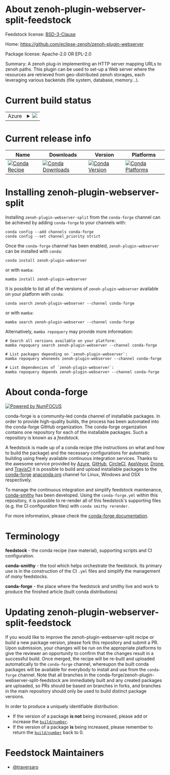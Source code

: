 About zenoh-plugin-webserver-split-feedstock
============================================

Feedstock license: [BSD-3-Clause](https://github.com/conda-forge/zenoh-plugin-webserver-feedstock/blob/main/LICENSE.txt)

Home: https://github.com/eclipse-zenoh/zenoh-plugin-webserver

Package license: Apache-2.0 OR EPL-2.0

Summary: A zenoh plug-in implementing an HTTP server mapping URLs to zenoh paths. This plugin can be used to set-up a Web server where the resources are retrieved from geo-distributed zenoh storages, each leveraging various backends (file system, database, memory...).

Current build status
====================


<table>
    
  <tr>
    <td>Azure</td>
    <td>
      <details>
        <summary>
          <a href="https://dev.azure.com/conda-forge/feedstock-builds/_build/latest?definitionId=22712&branchName=main">
            <img src="https://dev.azure.com/conda-forge/feedstock-builds/_apis/build/status/zenoh-plugin-webserver-feedstock?branchName=main">
          </a>
        </summary>
        <table>
          <thead><tr><th>Variant</th><th>Status</th></tr></thead>
          <tbody><tr>
              <td>linux_64</td>
              <td>
                <a href="https://dev.azure.com/conda-forge/feedstock-builds/_build/latest?definitionId=22712&branchName=main">
                  <img src="https://dev.azure.com/conda-forge/feedstock-builds/_apis/build/status/zenoh-plugin-webserver-feedstock?branchName=main&jobName=linux&configuration=linux%20linux_64_" alt="variant">
                </a>
              </td>
            </tr><tr>
              <td>linux_aarch64</td>
              <td>
                <a href="https://dev.azure.com/conda-forge/feedstock-builds/_build/latest?definitionId=22712&branchName=main">
                  <img src="https://dev.azure.com/conda-forge/feedstock-builds/_apis/build/status/zenoh-plugin-webserver-feedstock?branchName=main&jobName=linux&configuration=linux%20linux_aarch64_" alt="variant">
                </a>
              </td>
            </tr><tr>
              <td>linux_ppc64le</td>
              <td>
                <a href="https://dev.azure.com/conda-forge/feedstock-builds/_build/latest?definitionId=22712&branchName=main">
                  <img src="https://dev.azure.com/conda-forge/feedstock-builds/_apis/build/status/zenoh-plugin-webserver-feedstock?branchName=main&jobName=linux&configuration=linux%20linux_ppc64le_" alt="variant">
                </a>
              </td>
            </tr><tr>
              <td>osx_64</td>
              <td>
                <a href="https://dev.azure.com/conda-forge/feedstock-builds/_build/latest?definitionId=22712&branchName=main">
                  <img src="https://dev.azure.com/conda-forge/feedstock-builds/_apis/build/status/zenoh-plugin-webserver-feedstock?branchName=main&jobName=osx&configuration=osx%20osx_64_" alt="variant">
                </a>
              </td>
            </tr><tr>
              <td>osx_arm64</td>
              <td>
                <a href="https://dev.azure.com/conda-forge/feedstock-builds/_build/latest?definitionId=22712&branchName=main">
                  <img src="https://dev.azure.com/conda-forge/feedstock-builds/_apis/build/status/zenoh-plugin-webserver-feedstock?branchName=main&jobName=osx&configuration=osx%20osx_arm64_" alt="variant">
                </a>
              </td>
            </tr><tr>
              <td>win_64</td>
              <td>
                <a href="https://dev.azure.com/conda-forge/feedstock-builds/_build/latest?definitionId=22712&branchName=main">
                  <img src="https://dev.azure.com/conda-forge/feedstock-builds/_apis/build/status/zenoh-plugin-webserver-feedstock?branchName=main&jobName=win&configuration=win%20win_64_" alt="variant">
                </a>
              </td>
            </tr>
          </tbody>
        </table>
      </details>
    </td>
  </tr>
</table>

Current release info
====================

| Name | Downloads | Version | Platforms |
| --- | --- | --- | --- |
| [![Conda Recipe](https://img.shields.io/badge/recipe-zenoh--plugin--webserver-green.svg)](https://anaconda.org/conda-forge/zenoh-plugin-webserver) | [![Conda Downloads](https://img.shields.io/conda/dn/conda-forge/zenoh-plugin-webserver.svg)](https://anaconda.org/conda-forge/zenoh-plugin-webserver) | [![Conda Version](https://img.shields.io/conda/vn/conda-forge/zenoh-plugin-webserver.svg)](https://anaconda.org/conda-forge/zenoh-plugin-webserver) | [![Conda Platforms](https://img.shields.io/conda/pn/conda-forge/zenoh-plugin-webserver.svg)](https://anaconda.org/conda-forge/zenoh-plugin-webserver) |

Installing zenoh-plugin-webserver-split
=======================================

Installing `zenoh-plugin-webserver-split` from the `conda-forge` channel can be achieved by adding `conda-forge` to your channels with:

```
conda config --add channels conda-forge
conda config --set channel_priority strict
```

Once the `conda-forge` channel has been enabled, `zenoh-plugin-webserver` can be installed with `conda`:

```
conda install zenoh-plugin-webserver
```

or with `mamba`:

```
mamba install zenoh-plugin-webserver
```

It is possible to list all of the versions of `zenoh-plugin-webserver` available on your platform with `conda`:

```
conda search zenoh-plugin-webserver --channel conda-forge
```

or with `mamba`:

```
mamba search zenoh-plugin-webserver --channel conda-forge
```

Alternatively, `mamba repoquery` may provide more information:

```
# Search all versions available on your platform:
mamba repoquery search zenoh-plugin-webserver --channel conda-forge

# List packages depending on `zenoh-plugin-webserver`:
mamba repoquery whoneeds zenoh-plugin-webserver --channel conda-forge

# List dependencies of `zenoh-plugin-webserver`:
mamba repoquery depends zenoh-plugin-webserver --channel conda-forge
```


About conda-forge
=================

[![Powered by
NumFOCUS](https://img.shields.io/badge/powered%20by-NumFOCUS-orange.svg?style=flat&colorA=E1523D&colorB=007D8A)](https://numfocus.org)

conda-forge is a community-led conda channel of installable packages.
In order to provide high-quality builds, the process has been automated into the
conda-forge GitHub organization. The conda-forge organization contains one repository
for each of the installable packages. Such a repository is known as a *feedstock*.

A feedstock is made up of a conda recipe (the instructions on what and how to build
the package) and the necessary configurations for automatic building using freely
available continuous integration services. Thanks to the awesome service provided by
[Azure](https://azure.microsoft.com/en-us/services/devops/), [GitHub](https://github.com/),
[CircleCI](https://circleci.com/), [AppVeyor](https://www.appveyor.com/),
[Drone](https://cloud.drone.io/welcome), and [TravisCI](https://travis-ci.com/)
it is possible to build and upload installable packages to the
[conda-forge](https://anaconda.org/conda-forge) [anaconda.org](https://anaconda.org/)
channel for Linux, Windows and OSX respectively.

To manage the continuous integration and simplify feedstock maintenance,
[conda-smithy](https://github.com/conda-forge/conda-smithy) has been developed.
Using the ``conda-forge.yml`` within this repository, it is possible to re-render all of
this feedstock's supporting files (e.g. the CI configuration files) with ``conda smithy rerender``.

For more information, please check the [conda-forge documentation](https://conda-forge.org/docs/).

Terminology
===========

**feedstock** - the conda recipe (raw material), supporting scripts and CI configuration.

**conda-smithy** - the tool which helps orchestrate the feedstock.
                   Its primary use is in the construction of the CI ``.yml`` files
                   and simplify the management of *many* feedstocks.

**conda-forge** - the place where the feedstock and smithy live and work to
                  produce the finished article (built conda distributions)


Updating zenoh-plugin-webserver-split-feedstock
===============================================

If you would like to improve the zenoh-plugin-webserver-split recipe or build a new
package version, please fork this repository and submit a PR. Upon submission,
your changes will be run on the appropriate platforms to give the reviewer an
opportunity to confirm that the changes result in a successful build. Once
merged, the recipe will be re-built and uploaded automatically to the
`conda-forge` channel, whereupon the built conda packages will be available for
everybody to install and use from the `conda-forge` channel.
Note that all branches in the conda-forge/zenoh-plugin-webserver-split-feedstock are
immediately built and any created packages are uploaded, so PRs should be based
on branches in forks, and branches in the main repository should only be used to
build distinct package versions.

In order to produce a uniquely identifiable distribution:
 * If the version of a package **is not** being increased, please add or increase
   the [``build/number``](https://docs.conda.io/projects/conda-build/en/latest/resources/define-metadata.html#build-number-and-string).
 * If the version of a package **is** being increased, please remember to return
   the [``build/number``](https://docs.conda.io/projects/conda-build/en/latest/resources/define-metadata.html#build-number-and-string)
   back to 0.

Feedstock Maintainers
=====================

* [@traversaro](https://github.com/traversaro/)

